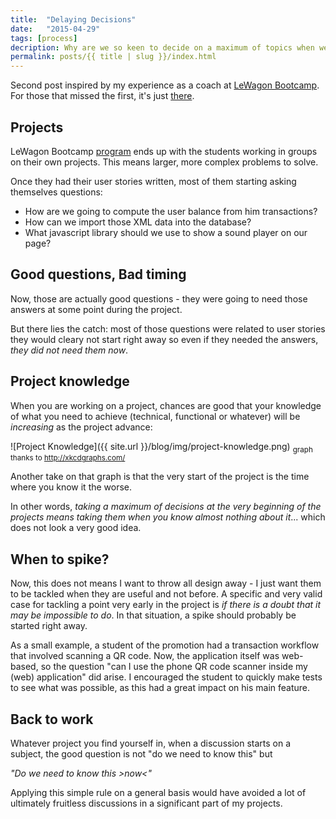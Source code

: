```yaml
---
title:  "Delaying Decisions"
date:   "2015-04-29"
tags: [process]
decription: Why are we so keen to decide on a maximum of topics when we know the least about them.
permalink: posts/{{ title | slug }}/index.html
---
```


Second post inspired by my experience as a coach at [LeWagon Bootcamp](http://lewagon.org/program). For those that missed the first, it's just [there](http://vanakenm.github.io/blog/2015/04/14/10-percent-working.html).

## Projects

LeWagon Bootcamp [program](http://lewagon.org/program) ends up with the students working in groups on their own projects. This means larger, more complex problems to solve.

Once they had their user stories written, most of them starting asking themselves questions:

* How are we going to compute the user balance from him transactions?
* How can we import those XML data into the database?
* What javascript library should we use to show a sound player on our page?

## Good questions, Bad timing

Now, those are actually good questions - they were going to need those answers at some point during the project.

But there lies the catch: most of those questions were related to user stories they would cleary not start right away so even if they needed the answers, *they did not need them now*.

## Project knowledge

When you are working on a project, chances are good that your knowledge of what you need to achieve (technical, functional or whatever) will be *increasing* as the project advance:

![Project Knowledge]({{ site.url }}/blog/img/project-knowledge.png)
<sub class="pull-right">graph thanks to http://xkcdgraphs.com/</sub>

Another take on that graph is that the very start of the project is the time where you know it the worse.

In other words, *taking a maximum of decisions at the very beginning of the projects means taking them when you know almost nothing about it*... which does not look a very good idea.

## When to spike?

Now, this does not means I want to throw all design away - I just want them to be tackled when they are useful and not before. A specific and very valid case for tackling a point very early in the project is *if there is a doubt that it may be impossible to do*. In that situation, a spike should probably be started right away.

As a small example, a student of the promotion had a transaction workflow that involved scanning a QR code. Now, the application itself was web-based, so the question "can I use the phone QR code scanner inside my (web) application" did arise. I encouraged the student to quickly make tests to see what was possible, as this had a great impact on his main feature.

## Back to work

Whatever project you find yourself in, when a discussion starts on a subject, the good question is not "do we need to know this" but

*"Do we need to know this >now<"*

Applying this simple rule on a general basis would have avoided a lot of ultimately fruitless discussions in a significant part of my projects.

